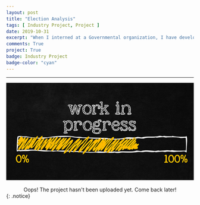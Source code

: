 ```yaml
---
layout: post
title: "Election Analysis"
tags: [ Industry Project, Project ]
date: 2019-10-31
excerpt: "When I interned at a Governmental organization, I have developed valuable insights and correlations between literacy and growth rates in the different regions of state in order to produce visualizations on 2018 state election results to assess reasons for political party victories in specific regions, to identify distinguished and unique reasons for the presence of outliers in the election database, reporting status of political parties and votes distribution, composition/allocation of seats in the assembly, women participation and expenditure incurred in Election using Tableau."
comments: True
project: True
badge: Industry Project
badge-color: "cyan"
---
```


---

![png](/assets/img/wip.jpg)
<center> Oops! The project hasn't been uploaded yet. Come back later! </center>
{: .notice}
